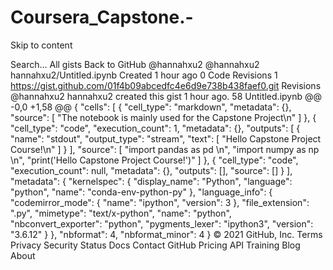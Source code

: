 # Coursera_Capstone.-
Skip to content
 
Search…
All gists
Back to GitHub
@hannahxu2 
@hannahxu2
hannahxu2/Untitled.ipynb
Created 1 hour ago
0
 Code
 Revisions 1
https://gist.github.com/01f4b09abcedfc4e6d9e738b438faef0.git
Revisions
@hannahxu2 hannahxu2 created this gist 1 hour ago.
 58  Untitled.ipynb 
@@ -0,0 +1,58 @@
{
 "cells": [
  {
   "cell_type": "markdown",
   "metadata": {},
   "source": [
    "The notebook is mainly used for the Capstone Project\n"
   ]
  },
  {
   "cell_type": "code",
   "execution_count": 1,
   "metadata": {},
   "outputs": [
    {
     "name": "stdout",
     "output_type": "stream",
     "text": [
      "Hello Capstone Project Course!\n"
     ]
    }
   ],
   "source": [
    "import pandas as pd \n",
    "import numpy as np \n",
    "print('Hello Capstone Project Course!')"
   ]
  },
  {
   "cell_type": "code",
   "execution_count": null,
   "metadata": {},
   "outputs": [],
   "source": []
  }
 ],
 "metadata": {
  "kernelspec": {
   "display_name": "Python",
   "language": "python",
   "name": "conda-env-python-py"
  },
  "language_info": {
   "codemirror_mode": {
    "name": "ipython",
    "version": 3
   },
   "file_extension": ".py",
   "mimetype": "text/x-python",
   "name": "python",
   "nbconvert_exporter": "python",
   "pygments_lexer": "ipython3",
   "version": "3.6.12"
  }
 },
 "nbformat": 4,
 "nbformat_minor": 4
}
© 2021 GitHub, Inc.
Terms
Privacy
Security
Status
Docs
Contact GitHub
Pricing
API
Training
Blog
About
